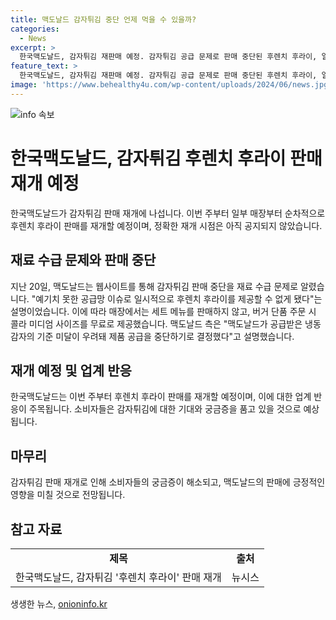 ```yaml
---
title: 맥도날드 감자튀김 중단 언제 먹을 수 있을까?
categories:
  - News
excerpt: >
  한국맥도날드, 감자튀김 재판매 예정. 감자튀김 공급 문제로 판매 중단된 후렌치 후라이, 일부 매장부터 순차적으로 재개 예정. 정확한 재개 시점은 미정. 이에 따라 세트 메뉴는 판매되지 않았고, 버거 단품 주문 시 콜라 미디엄 사이즈를 무료로 제공. 맥도날드는 공급받은 냉동감자의 기준 미달로 제품 공급 중단 결정. #감자튀김 #맥도날드
feature_text: >
  한국맥도날드, 감자튀김 재판매 예정. 감자튀김 공급 문제로 판매 중단된 후렌치 후라이, 일부 매장부터 순차적으로 재개 예정. 정확한 재개 시점은 미정. 이에 따라 세트 메뉴는 판매되지 않았고, 버거 단품 주문 시 콜라 미디엄 사이즈를 무료로 제공. 맥도날드는 공급받은 냉동감자의 기준 미달로 제품 공급 중단 결정. #감자튀김 #맥도날드
image: 'https://www.behealthy4u.com/wp-content/uploads/2024/06/news.jpg'
---
```


<p><img src="https://www.behealthy4u.com/wp-content/uploads/2024/06/news.jpg" alt="info 속보" /></p>

<h1>한국맥도날드, 감자튀김 후렌치 후라이 판매 재개 예정</h1>

<p data-ke-size="size16">한국맥도날드가 감자튀김 판매 재개에 나섭니다. 이번 주부터 일부 매장부터 순차적으로 후렌치 후라이 판매를 재개할 예정이며, 정확한 재개 시점은 아직 공지되지 않았습니다.</p>

<h2 data-ke-size="size26">재료 수급 문제와 판매 중단</h2>

<p data-ke-size="size16">지난 20일, 맥도날드는 웹사이트를 통해 감자튀김 판매 중단을 재료 수급 문제로 알렸습니다. "예기치 못한 공급망 이슈로 일시적으로 후렌치 후라이를 제공할 수 없게 됐다"는 설명이었습니다. 이에 따라 매장에서는 세트 메뉴를 판매하지 않고, 버거 단품 주문 시 콜라 미디엄 사이즈를 무료로 제공했습니다. 맥도날드 측은 "맥도날드가 공급받은 냉동감자의 기준 미달이 우려돼 제품 공급을 중단하기로 결정했다"고 설명했습니다.</p>

<h2 data-ke-size="size26">재개 예정 및 업계 반응</h2>

<p data-ke-size="size16">한국맥도날드는 이번 주부터 후렌치 후라이 판매를 재개할 예정이며, 이에 대한 업계 반응이 주목됩니다. 소비자들은 감자튀김에 대한 기대와 궁금증을 품고 있을 것으로 예상됩니다.</p>

<h2 data-ke-size="size26">마무리</h2>

<p data-ke-size="size16">감자튀김 판매 재개로 인해 소비자들의 궁금증이 해소되고, 맥도날드의 판매에 긍정적인 영향을 미칠 것으로 전망됩니다.</p>

<h2 data-ke-size="size26">참고 자료</h2>

<table>
<tbody>
<tr>
<td style="text-align: center; height: 17px;"><b>제목</b></td>
<td style="text-align: center; height: 17px;"><b>출처</b></ </td>
</tr>
<tr>
<td style="text-align: center; height: 17px;">한국맥도날드, 감자튀김 '후렌치 후라이' 판매 재개</td>
<td style="text-align: center; height: 17px;">뉴시스</td>
</tr>
</tbody>
</table>
생생한 뉴스, <a href="https://onioninfo.kr" rel="dofollow">onioninfo.kr</a>


